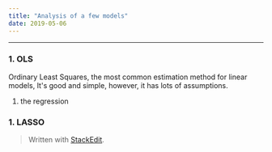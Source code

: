 ```yaml
---
title: "Analysis of a few models"
date: 2019-05-06
---
```


---------------------
### 1.  OLS
Ordinary Least Squares, the most common estimation method for linear models,
It's good and simple, however, it has lots of assumptions.
1. the regression 
### 1.  LASSO



> Written with [StackEdit](https://stackedit.io/).
<!--stackedit_data:
eyJoaXN0b3J5IjpbLTE1OTkzMTg5MzIsLTI5MTM0NjQzOCw4ND
E5MzI3OTBdfQ==
-->